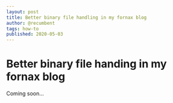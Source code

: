 ```yaml
---
layout: post
title: Better binary file handling in my fornax blog
author: @recumbent
tags: how-to
published: 2020-05-03
---
```


# Better binary file handing in my fornax blog

Coming soon...